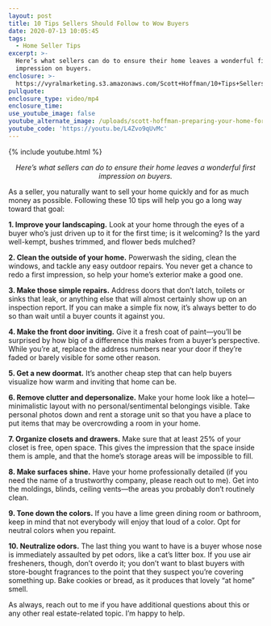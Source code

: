 ```yaml
---
layout: post
title: 10 Tips Sellers Should Follow to Wow Buyers
date: 2020-07-13 10:05:45
tags:
  - Home Seller Tips
excerpt: >-
  Here’s what sellers can do to ensure their home leaves a wonderful first
  impression on buyers.
enclosure: >-
  https://vyralmarketing.s3.amazonaws.com/Scott+Hoffman/10+Tips+Sellers+Should+Follow+to+Wow+Buyers.mp4
pullquote:
enclosure_type: video/mp4
enclosure_time:
use_youtube_image: false
youtube_alternate_image: /uploads/scott-hoffman-preparing-your-home-for-market-youtube.jpg
youtube_code: 'https://youtu.be/L4Zvo9qUvMc'
---
```


{% include youtube.html %}

<p style="text-align: center;"><em>Here’s what sellers can do to ensure their home leaves a wonderful first impression on buyers.</em></p>

As a seller, you naturally want to sell your home quickly and for as much money as possible. Following these 10 tips will help you go a long way toward that goal:&nbsp;

**1\. Improve your landscaping.** Look at your home through the eyes of a buyer who’s just driven up to it for the first time; is it welcoming? Is the yard well-kempt, bushes trimmed, and flower beds mulched?

**2\. Clean the outside of your home.** Powerwash the siding, clean the windows, and tackle any easy outdoor repairs. You never get a chance to redo a first impression, so help your home’s exterior make a good one.&nbsp;

**3\. Make those simple repairs.** Address doors that don’t latch, toilets or sinks that leak, or anything else that will almost certainly show up on an inspection report. If you can make a simple fix now, it’s always better to do so than wait until a buyer counts it against you.&nbsp;

**4\. Make the front door inviting.** Give it a fresh coat of paint—you’ll be surprised by how big of a difference this makes from a buyer’s perspective. While you’re at, replace the address numbers near your door if they’re faded or barely visible for some other reason.&nbsp;

**5\. Get a new doormat.** It’s another cheap step that can help buyers visualize how warm and inviting that home can be.&nbsp;

**6\. Remove clutter and depersonalize.** Make your home look like a hotel—minimalistic layout with no personal/sentimental belongings visible. Take personal photos down and rent a storage unit so that you have a place to put items that may be overcrowding a room in your home.&nbsp;

**7\. Organize closets and drawers.** Make sure that at least 25% of your closet is free, open space. This gives the impression that the space inside them is ample, and that the home’s storage areas will be impossible to fill.&nbsp;

**8\. Make surfaces shine.** Have your home professionally detailed (if you need the name of a trustworthy company, please reach out to me). Get into the moldings, blinds, ceiling vents—the areas you probably don’t routinely clean.&nbsp;

**9\. Tone down the colors.** If you have a lime green dining room or bathroom, keep in mind that not everybody will enjoy that loud of a color. Opt for neutral colors when you repaint.&nbsp;

**10\. Neutralize odors.** The last thing you want to have is a buyer whose nose is immediately assaulted by pet odors, like a cat’s litter box. If you use air fresheners, though, don’t overdo it; you don’t want to blast buyers with store-bought fragrances to the point that they suspect you’re covering something up. Bake cookies or bread, as it produces that lovely “at home” smell.&nbsp;

As always, reach out to me if you have additional questions about this or any other real estate-related topic. I’m happy to help.&nbsp;